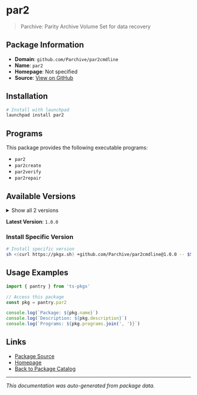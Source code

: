 # par2

> Parchive: Parity Archive Volume Set for data recovery

## Package Information

- **Domain**: `github.com/Parchive/par2cmdline`
- **Name**: `par2`
- **Homepage**: Not specified
- **Source**: [View on GitHub](https://github.com/pkgxdev/pantry/tree/main/projects/github.com/Parchive/par2cmdline/package.yml)

## Installation

```bash
# Install with launchpad
launchpad install par2
```

## Programs

This package provides the following executable programs:

- `par2`
- `par2create`
- `par2verify`
- `par2repair`

## Available Versions

<details>
<summary>Show all 2 versions</summary>

- `1.0.0`, `0.8.1`

</details>

**Latest Version**: `1.0.0`

### Install Specific Version

```bash
# Install specific version
sh <(curl https://pkgx.sh) +github.com/Parchive/par2cmdline@1.0.0 -- $SHELL -i
```

## Usage Examples

```typescript
import { pantry } from 'ts-pkgx'

// Access this package
const pkg = pantry.par2

console.log(`Package: ${pkg.name}`)
console.log(`Description: ${pkg.description}`)
console.log(`Programs: ${pkg.programs.join(', ')}`)
```

## Links

- [Package Source](https://github.com/pkgxdev/pantry/tree/main/projects/github.com/Parchive/par2cmdline/package.yml)
- [Homepage](#)
- [Back to Package Catalog](../../../package-catalog.md)

---

*This documentation was auto-generated from package data.*
